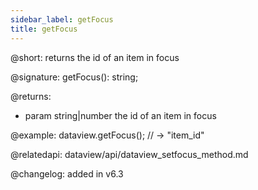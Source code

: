 ```yaml
---
sidebar_label: getFocus
title: getFocus
---          
```


@short: returns the id of an item in focus

@signature: getFocus(): string;

@returns:
- param	string|number      the id of an item in focus

@example:
dataview.getFocus(); // -> "item_id"

@relatedapi: dataview/api/dataview_setfocus_method.md

@changelog:
added in v6.3

